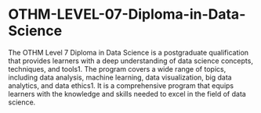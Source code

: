 # OTHM-LEVEL-07-Diploma-in-Data-Science

The OTHM Level 7 Diploma in Data Science is a postgraduate qualification that provides learners with a deep understanding of data science concepts, techniques, and tools1. The program covers a wide range of topics, including data analysis, machine learning, data visualization, big data analytics, and data ethics1. It is a comprehensive program that equips learners with the knowledge and skills needed to excel in the field of data science.
